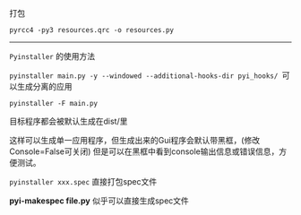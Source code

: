 打包

`pyrcc4 -py3 resources.qrc -o resources.py`

---

`Pyinstaller` 的使用方法

`pyinstaller main.py -y --windowed --additional-hooks-dir pyi_hooks/ `可以生成分离的应用

`pyinstaller -F main.py`

目标程序都会被默认生成在dist/里

这样可以生成单一应用程序，但生成出来的Gui程序会默认带黑框，(修改Console=False可关闭)
但是可以在黑框中看到console输出信息或错误信息，方便测试。

`pyinstaller xxx.spec` 直接打包spec文件

**pyi-makespec file.py** 似乎可以直接生成spec文件